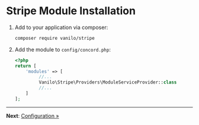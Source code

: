 # Stripe Module Installation

1. Add to your application via composer:
    ```bash
    composer require vanilo/stripe 
    ```
2. Add the module to `config/concord.php`:
    ```php
    <?php
    return [
        'modules' => [
             //...
             Vanilo\Stripe\Providers\ModuleServiceProvider::class
             //...
        ]
    ]; 
    ```

---

**Next**: [Configuration &raquo;](configuration.md)
